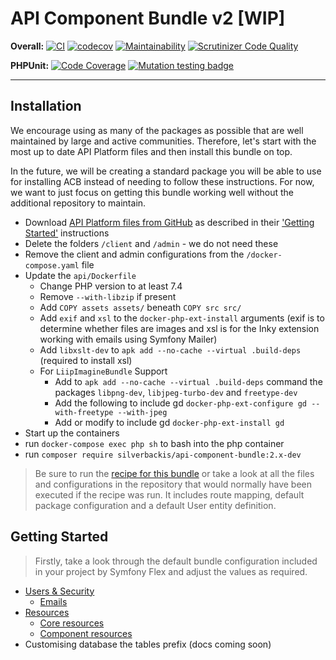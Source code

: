 # API Component Bundle v2 [WIP]

__Overall:__ 
[![CI](https://github.com/silverbackis/ApiComponentBundle/workflows/CI/badge.svg?branch=master)](https://github.com/silverbackis/ApiComponentBundle/actions?query=workflow%3ACI)
[![codecov](https://codecov.io/gh/silverbackis/ApiComponentBundle/branch/master/graph/badge.svg)](https://codecov.io/gh/silverbackis/ApiComponentBundle/branch/master) <!-- [![Test Coverage](https://api.codeclimate.com/v1/badges/999310aca84ea8947ea9/test_coverage)](https://codeclimate.com/github/silverbackis/ApiComponentBundle/test_coverage) --> 
[![Maintainability](https://api.codeclimate.com/v1/badges/34e3843d9f9ec9777b0e/maintainability)](https://codeclimate.com/github/silverbackis/ApiComponentBundle/maintainability)
[![Scrutinizer Code Quality](https://scrutinizer-ci.com/g/silverbackis/ApiComponentBundle/badges/quality-score.png?b=master)](https://scrutinizer-ci.com/g/silverbackis/ApiComponentBundle/?branch=master)

__PHPUnit:__ 
[![Code Coverage](https://scrutinizer-ci.com/g/silverbackis/ApiComponentBundle/badges/coverage.png?b=master)](https://scrutinizer-ci.com/g/silverbackis/ApiComponentBundle/?branch=master)
[![Mutation testing badge](https://img.shields.io/endpoint?style=flat&url=https%3A%2F%2Fbadge-api.stryker-mutator.io%2Fgithub.com%2Fsilverbackis%2FApiComponentBundle%2Fmaster)](https://infection.github.io)

---

## Installation
We encourage using as many of the packages as possible that are well maintained by large and active communities. Therefore, let's start with the most up to date API Platform files and then install this bundle on top.

In the future, we will be creating a standard package you will be able to use for installing ACB instead of needing to follow these instructions. For now, we want to just focus on getting this bundle working well without the additional repository to maintain.

- Download [API Platform files from GitHub](https://github.com/api-platform/api-platform) as described in their ['Getting Started'](https://api-platform.com/docs/core/getting-started/) instructions
- Delete the folders `/client` and `/admin` - we do not need these
- Remove the client and admin configurations from the `/docker-compose.yaml` file
- Update the `api/Dockerfile`
  - Change PHP version to at least 7.4
  - Remove `--with-libzip` if present
  - Add `COPY assets assets/` beneath `COPY src src/`
  - Add `exif` and `xsl` to the `docker-php-ext-install` arguments (exif is to determine whether files are images and xsl is for the Inky extension working with emails using Symfony Mailer)
  - Add `libxslt-dev` to `apk add --no-cache --virtual .build-deps` (required to install xsl)
  - For `LiipImagineBundle` Support
    - Add to `apk add --no-cache --virtual .build-deps` command the packages `libpng-dev`, `libjpeg-turbo-dev` and `freetype-dev`
    - Add the following to include gd `docker-php-ext-configure gd --with-freetype --with-jpeg`
    - Add or modify to include gd `docker-php-ext-install gd`
- Start up the containers
- run `docker-compose exec php sh` to bash into the php container
- run `composer require silverbackis/api-component-bundle:2.x-dev`

> Be sure to run the [recipe for this bundle](https://github.com/api-platform/api-platform) or take a look at all the files and configurations in the repository that would normally have been executed if the recipe was run. It includes route mapping, default package configuration and a default User entity definition.

## Getting Started
>Firstly, take a look through the default bundle configuration included in your project by Symfony Flex and adjust the values as required.

- [Users & Security](./docs/users_and_security/index.md)
  - [Emails](./docs/users_and_security/emails.md)
- [Resources](./docs/resources/index.md)
  - [Core resources](./docs/resources/core/index.md)
  - [Component resources](./docs/resources/components/index.md)
- Customising database the tables prefix (docs coming soon)



